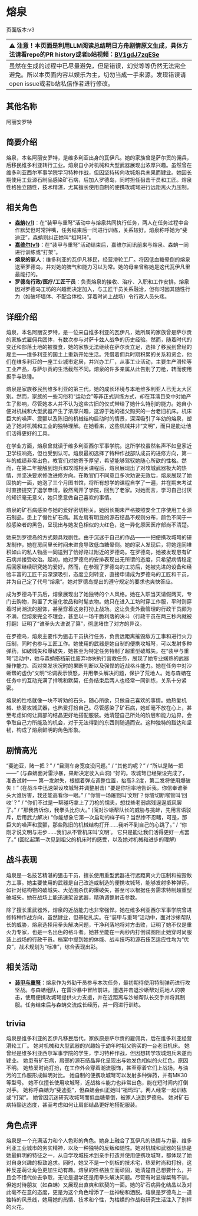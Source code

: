 # 熔泉
页面版本:v3
 

| :warning: 注意！本页面是利用LLM阅读总结明日方舟剧情原文生成，具体方法请看repo的PR history或者b站视频：[BV1gdJ7zqESe](https://www.bilibili.com/video/BV1gdJ7zqESe/)         |
|:----------------------------|
| 虽然在生成的过程中已尽量避免，但是错误，幻觉等等仍然无法完全避免。所以本页面内容以娱乐为主，切勿当成一手来源。发现错误请open issue或者b站私信作者进行修改。|



## 其他名称
阿丽安罗特
## 简要介绍
熔泉，本名阿丽安罗特，是维多利亚出身的瓦伊凡。她的家族曾是萨尔贡的佣兵，后移民维多利亚转行工业。熔泉自小对机械和大型武器展现出浓厚兴趣。虽然曾在维多利亚西尔军事学院学习特种作战，但因坚持转向攻城炮兵未果而肄业。她因长期使用工业源石制品感染矿石病，后加入罗德岛，同时担任狙击干员和工匠。熔泉性格独立随性，技术精湛，尤其擅长使用自制的便携攻城弩进行远距离火力压制。
## 相关角色
-   **[森蚺](char_416_zumama.md)([v1](../chars/char_416_zumama.md))**：在“装甲与重弩”活动中与熔泉共同执行任务，两人在任务过程中合作默契但时常拌嘴，任务结束后一同进行训练，关系较好。熔泉称呼她为“斐迪亚”，森蚺则纠正她叫“祖玛玛”。
-   **[嘉维尔](char_187_ccheal.md)([v1](../chars/char_187_ccheal.md))**：在“装甲与重弩”活动结束后，嘉维尔闻讯前来与熔泉、森蚺一同进行训练或“打架”。
-   **熔泉的家人**：维多利亚的瓦伊凡移民，经营滑轮工厂。将因低血糖晕倒的熔泉送至罗德岛，并对她的脾气和能力习以为常。她的母亲曾称她是这代瓦伊凡里最能打的。
-   **罗德岛行政/医疗/工匠干员**：负责熔泉的接收、治疗、入职和工作安排。熔泉因对罗德岛工坊的兴趣而决定加入，与工匠干员关系融洽，但有时因其随性行为（如破坏墙体、不配合体检、穿着时尚上战场）令行政人员头疼。
## 详细介绍
熔泉，本名阿丽安罗特，是一位来自维多利亚的瓦伊凡，她所属的家族曾是萨尔贡的家族式雇佣兵团体，有数次参与对萨卡兹人战争的历史经验。然而，随着时代的变迁和部落土地的被蚕食，她的家族无法继续在萨尔贡立足，选择了移民到曾经的雇主——维多利亚的国土上重新开始生活。凭借着佣兵时期积累的关系和资金，他们在维多利亚的一座工业城市定居，并兴办工厂，从事工业活动，主要生产滑轮等工业产品，与萨尔贡的生活截然不同。熔泉的许多亲属从此告别了刀枪，转而使用扳手与铁锤。

熔泉是家族移民到维多利亚的第三代，她的成长环境与本地维多利亚人已无太大区别。然而，家族的一些习俗和“运动会”等非正式训练方式，却在耳濡目染中对她产生了影响，尽管她本人并不认为这些古旧的仪式带给了她什么特别的能力。她自小便对机械和大型武器产生了浓厚兴趣，这源于她的祖父购买的一台老旧机床。机床巨大的噪声、震颤以及陈旧的机械结构启动时的情景，深深吸引了年幼的熔泉，塑造了她对机械和工业的独特理解。在她看来，这些机械并非“文明”，而只是能让他们活得更好的工具。

在学业方面，熔泉曾就读于维多利亚西尔军事学院。这所学校虽然名声不如皇家近卫学校响亮，但也受到认可。熔泉最初选择了特种作战部队成员的进修方向，第一年的成绩非常出色，教官们对她寄予厚望，希望能够驾驭她随心所欲的性格。然而，在第二年接触到炮兵和攻城相关课程后，熔泉展现出了对攻城武器极大的热情，并坚决要求修改进修方向。在教官们不同意且多次劝说无效后，熔泉展现了她固执的一面，她泡了三个月图书馆，将所有想学的课程自学了一遍，并在期末考试时直接提交了退学申请，毅然离开了学院，回到了老家。对她而言，学习自己讨厌的知识毫无意义，她只愿意做自己喜欢的事情。

熔泉的矿石病感染与她的爱好密切相关。她因长期未严格按照安全工序使用工业源石制品，患上了慢性矿石病。其左肩有明显的源石结晶不规则分布，颜色不同于一般感染者的黑色，呈现出与她发色相似的火红色，这一异化原因医疗部尚不清楚。

她来到罗德岛的方式颇具戏剧性。由于沉迷于自己的作品——一把便携攻城弩的研发制作，她在房间里长时间未进食导致低血糖晕倒。她的家人发现后，将她连同堆积如山的私人物品一同送到了恰好路过附近的罗德岛。在罗德岛，她被发现患有矿石病并接受收治。起初，她对罗德岛的安排表现出无所谓的态度，只希望病情稳定后回家继续研究她的爱好。然而，在参观了罗德岛的工坊后，她被先进的设备和经验丰富的工匠干员深深吸引，态度立刻转变，直接申请成为罗德岛的工匠和干员，并为自己定了代号“熔泉”。她对罗德岛提出的遵守规定的要求也爽快答应。

成为罗德岛干员后，熔泉展现出了她独特的个人风格。她在入职当天请假两天，专门去购物，购置了大量化妆品和时髦衣物。她只在进入工坊时穿工作服，平时则穿着时尚潮流的服饰，甚至穿着这身打扮上战场。这让负责外勤管理的行政干员颇为不满，但熔泉完全不理会，甚至以一场干脆利落的决斗（行政干员在两三秒内就被打翻）证明了“谁拳头大谁说了算”，彻底堵住了对方的异议。

在罗德岛，熔泉主要作为狙击干员执行任务，负责远距离摧毁敌方工事和进行火力压制，同时也参与工匠工作。她使用的武器是她自制的便携攻城弩，可以发射多种弹药，如破城矢和爆破矢，她甚至为特定任务特制了超重型破城矢。在“装甲与重弩”活动中，她与森蚺搭档前往废弃地块执行营救任务，展现了她专业娴熟的武器操作能力、面对突发状况时的果断判断以及强悍的近战格斗能力。她在任务中对沙蜥帮的虚伪“文明”论调表示愤怒，并用拳头解决问题，保护了荒地人。她与森蚺在任务中的互动充满了拌嘴和默契，任务结束后两人也经常一同训练，关系十分紧密。

熔泉的性格就像一块不听劝的石头，随心所欲，只做自己喜欢的事情。她热爱机械、热爱攻城武器，也热爱打扮自己。尽管感染了矿石病，她却毫不放在心上，甚至考虑如何让肩部的结晶更好地搭配服装。她清楚自己所处的阶层和能力边界，会争取自己力所能及的机会，对于无法得到的东西则随遇而安。这种独特的豁达和坚韧，构成了熔泉鲜明的角色形象。
## 剧情高光
“斐迪亚，赌一把？” / “目测车身宽度没问题。” / “其他的呢？” / “所以是赌一把——” (与森蚺面对雷沙暴，果断决定驶入山洞)
“好的。攻城弩已经架设完成了，准备试射—— 第一发射失，根据着弹点调整位置，抬高3.2度，第二发将使用爆破矢！” (在战斗中迅速架设攻城弩并调整射击)
“要是你坦率地告诉我，你信奉谁拳头大谁厉害，我还能高看你一眼。” / “你管一场屠戮叫‘文明’？你管切断喉管叫‘回收’？” / “你们不过是一帮碰巧拿上了刀枪的懦夫，想找些老弱病残逞逞威风罢了。” / “那我告诉你，我拳头比你大。” (面对沙蜥帮队长的威胁与挑衅，先用言语驳斥，后用武力解决)
“你能想象它第一次启动的样子吗？当然惨不忍睹，可是，那巨大的噪声和震颤，那些陈旧的机械结构打开......我听不到自己的心跳了。” / “你刚才说文明与进步......我们从不管机床叫‘文明’。 它只是能让我们活得更好一点罢了。” (回忆起第一次见到祖父的机床时的感受，以及她对机械和进步的理解)
## 战斗表现
熔泉是一名技艺精湛的狙击干员，擅长使用重型武器进行远距离火力压制和摧毁敌方工事。她主要使用的武器是自己改造或制造的便携攻城弩，能够发射多种弹药，如针对结构物的破城矢、大范围杀伤的爆破矢，甚至可以根据任务需求特制超重型破城矢。她在战场上能迅速架设武器，精确调整射击参数。

除了擅长重武器外，熔泉的近战能力也非常强悍。她在维多利亚西尔军事学院曾进修特种作战方向，虽然肄业，但基础扎实。在“装甲与重弩”活动中，面对沙蜥帮队长的威胁，熔泉选择用拳头解决问题，干净利落地将对方击败，证明了她不仅是重火力专家，也是一名出色的格斗者。她甚至能在一两秒内打倒试图阻止她穿时尚服装上战场的行政干员。档案中提到她的体能、战斗技巧和源石技艺适应性均为“优良”，战术规划为“标准”，综合表现出彩。
## 相关活动
-   **[装甲与重弩](../stories/story_toddi_set_1.md)**：熔泉作为外勤干员参与本次任务，最初期待使用特制弹药进行攻坚战。与森蚺组队，在雷沙暴中冒险前进。遭遇并击退沙蜥帮对荒地人的袭击，使用便携攻城弩提供火力支援，并在近距离与沙蜥帮队长交手并将其制服。任务结束后与森蚺交流成长经历，并一同进行训练。
## trivia
熔泉是维多利亚的瓦伊凡移民后代，家族原是萨尔贡的雇佣兵，后在维多利亚经营滑轮工厂。
她对机械和大型武器的兴趣始于幼年时祖父购买的一台老旧机床。
她曾经是维多利亚西尔军事学院的学生，学习特种作战，但因想转学攻城炮兵未遂而肄业。
她患有矿石病，肩部的源石结晶异化呈现出与她发色相似的火红色，原因不明。
她热爱时尚打扮，在工作外会穿着潮流服饰，甚至穿着它们上战场，与油污的工作服形成鲜明对比。
她自制的便携攻城弩可以发射多种弹药，并有MK30等型号。
她不仅擅长使用攻城弩，近战格斗能力也非常出色，能在短时间内打倒对手。
她称呼森蚺为“斐迪亚”，但森蚺会纠正她叫“祖玛玛”。两人经常一起训练或“打架”。
她曾因沉迷研究攻城弩而低血糖晕倒，被家人送到罗德岛。
她对矿石病持豁达态度，甚至考虑如何让肩部结晶更好地搭配服装。
## 角色点评
熔泉是一个充满活力和个人色彩的角色。她身上融合了瓦伊凡的热情与力量、维多利亚工业城市的务实精神，以及一种独特的反叛和随性。她对机械和武器的狂热是她最鲜明的特征之一，从自学攻城技术到亲手打造并使用便携攻城弩，都体现了她对自身兴趣的极致追求。同时，她又不是一个刻板的技术宅，热爱时尚和打扮，这种反差萌让角色更加生动有趣。熔泉的性格独立而顽固，她清楚自己想要什么，并且会不惜代价去争取，无论是退学还是用拳头解决问题。尽管有时显得桀骜不驯，但她对待朋友（如森蚺）又展现出直爽和默契的一面。她的矿石病异化结晶以及对此毫不在意的态度，更是为这个角色增添了一丝神秘和洒脱。熔泉是罗德岛上一道独特的风景线，她用她的热情、技术和个性，为枯燥的作战和研究生活注入了别样的火花。